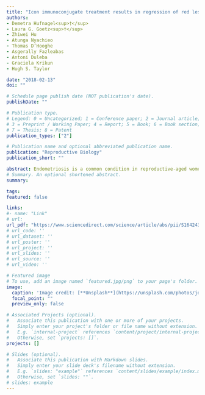 ```yaml
---
title: "Icon immunoconjugate treatment results in regression of red lesions in a non-human primate (Papio anubis) model of endometriosis"
authors:
- Demetra Hufnagel<sup>†</sup>
- Laura G. Goetz<sup>†</sup>
- Zhiwei Hu
- Atunga Nyachieo
- Thomas D’Hooghe
- Asgerally Fazleabas
- Antoni Duleba
- Graciela Krikun
- Hugh S. Taylor

date: "2018-02-13"
doi: ""

# Schedule page publish date (NOT publication's date).
publishDate: ""

# Publication type.
# Legend: 0 = Uncategorized; 1 = Conference paper; 2 = Journal article;
# 3 = Preprint / Working Paper; 4 = Report; 5 = Book; 6 = Book section;
# 7 = Thesis; 8 = Patent
publication_types: ["2"]

# Publication name and optional abbreviated publication name.
publication: "Reproductive Biology"
publication_short: ""

abstract: Endometriosis is a common condition in reproductive-aged women characterized by ectopic endometrial lesions of varied appearance, including red, white, blue, black or powder burn coloration, which contribute to chronic pain and infertility. The immunoconjugate molecule (Icon) targets Tissue Factor, a transmembrane receptor for Factor VII/VIIa that is aberrantly expressed in the endothelium supporting ectopic endometrial tissue. Icon has been shown to cause regression of endometriosis in a murine model of disease but prior to this study had not been tested in non-human primates. This study evaluated Icon as a novel treatment for endometriosis in non-human primates (Papio anubis) using an adenoviral vector (AdIcon) delivery system. Female baboons (n = 15) underwent surgical induction of endometriosis. After laparoscopic confirmation of endometriosis lesions 6-weeks post-surgery, the treatment group (n = 7) received weekly intraperitoneal injections of viral particles carrying the sequence for Icon, resulting in expression of the protein, while the control group (n = 8) received no treatment. Icon preferentially reduced the number and volume of red vascularized lesions. Icon may present a novel treatment for endometriosis by degrading red vascularized lesions, likely by targeting tissue factor aberrantly expressed in the lesion vasculature. <br /><br /><sup>†</sup>HD and LGG contributed equally to this work and are co-first authors of this manuscript."
# Summary. An optional shortened abstract.
summary:

tags:
featured: false

links:
#- name: "Link"
# url: 
url_pdf: "https://www.sciencedirect.com/science/article/abs/pii/S1642431X17302498"
# url_code: ''
# url_dataset: ''
# url_poster: ''
# url_project: ''
# url_slides: ''
# url_source: ''
# url_video: ''

# Featured image
# To use, add an image named `featured.jpg/png` to your page's folder. 
image:
  caption: 'Image credit: [**Unsplash**](https://unsplash.com/photos/jdD8gXaTZsc)'
  focal_point: ""
  preview_only: false

# Associated Projects (optional).
#   Associate this publication with one or more of your projects.
#   Simply enter your project's folder or file name without extension.
#   E.g. `internal-project` references `content/project/internal-project/index.md`.
#   Otherwise, set `projects: []`.
projects: []

# Slides (optional).
#   Associate this publication with Markdown slides.
#   Simply enter your slide deck's filename without extension.
#   E.g. `slides: "example"` references `content/slides/example/index.md`.
#   Otherwise, set `slides: ""`.
# slides: example
---
```




